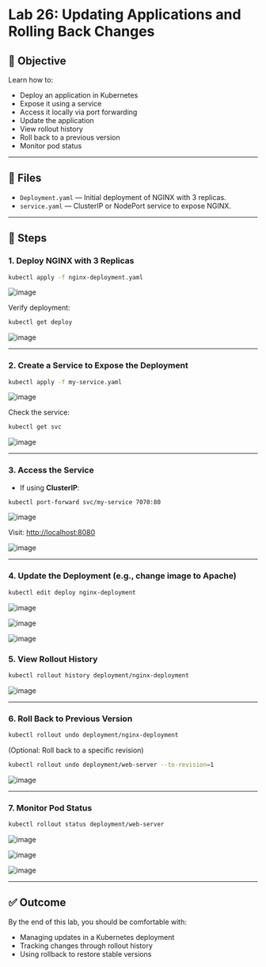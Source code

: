 # Lab 26: Updating Applications and Rolling Back Changes

## 🧪 Objective

Learn how to:
- Deploy an application in Kubernetes
- Expose it using a service
- Access it locally via port forwarding
- Update the application
- View rollout history
- Roll back to a previous version
- Monitor pod status

---

## 📁 Files

- `Deployment.yaml` — Initial deployment of NGINX with 3 replicas.
- `service.yaml` — ClusterIP or NodePort service to expose NGINX.  
---

## 🔧 Steps

### 1. Deploy NGINX with 3 Replicas

```bash
kubectl apply -f nginx-deployment.yaml
````
![image](https://github.com/user-attachments/assets/1cc2279e-e267-490a-b4e8-382299d1a28c)

Verify deployment:

```bash
kubectl get deploy
```
![image](https://github.com/user-attachments/assets/a9efa1c7-f771-49e3-ab80-9ef6707a3a77)

---

### 2. Create a Service to Expose the Deployment

```bash
kubectl apply -f my-service.yaml
```
![image](https://github.com/user-attachments/assets/ff2f9222-7dd2-469b-818e-901a960982e7)

Check the service:

```bash
kubectl get svc
```
![image](https://github.com/user-attachments/assets/1f6bf45d-4d6c-4f7b-8616-a5cae1660228)

---

### 3. Access the Service

* If using **ClusterIP**:

```bash
kubectl port-forward svc/my-service 7070:80
```
![image](https://github.com/user-attachments/assets/6dbcc011-510c-44c7-b38e-79fee3a14078)

Visit: [http://localhost:8080](http://localhost:8080)

![image](https://github.com/user-attachments/assets/e63c87a8-c246-4647-b6a0-5d155fb33f41)

---

### 4. Update the Deployment (e.g., change image to Apache)

```bash
kubectl edit deploy nginx-deployment 
```
![image](https://github.com/user-attachments/assets/78ce87ca-5b30-4593-9334-55a7190e5b53)

![image](https://github.com/user-attachments/assets/b53cbcc7-d3e2-4495-9587-584170228efa)

![image](https://github.com/user-attachments/assets/638c14b3-21cc-4cb0-bfec-a902ee01b5ea)

### 5. View Rollout History

```bash
kubectl rollout history deployment/nginx-deployment
```
![image](https://github.com/user-attachments/assets/b0d338c1-ea71-4052-9845-3e090dac1e0a)

---

### 6. Roll Back to Previous Version

```bash
kubectl rollout undo deployment/nginx-deployment
```
(Optional: Roll back to a specific revision)

```bash
kubectl rollout undo deployment/web-server --to-revision=1
```
![image](https://github.com/user-attachments/assets/5aade672-8128-445b-82c5-76e45aa47f6e)

---

### 7. Monitor Pod Status

```bash
kubectl rollout status deployment/web-server
```
![image](https://github.com/user-attachments/assets/812188ec-6d2e-412b-9540-5833b7b2da0e)

![image](https://github.com/user-attachments/assets/a5f6f7cd-8466-4ed8-93cd-c4b2f0f39455)

![image](https://github.com/user-attachments/assets/0656270f-3180-4f23-b804-e31fa0037b5c)

---

## ✅ Outcome

By the end of this lab, you should be comfortable with:

* Managing updates in a Kubernetes deployment
* Tracking changes through rollout history
* Using rollback to restore stable versions

```
